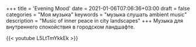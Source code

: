 +++
title = 'Evening Mood'
date = 2021-01-06T07:06:36+03:00
draft = false
categories = "Моя музыка"
keywords = "музыка слушать ambient music"
description = "Music of inner peace in city landscapes"
+++
Музыка для внутреннего спокойствия в городском ландшафте.

{{< youtube L5LtTmYkkEk >}}